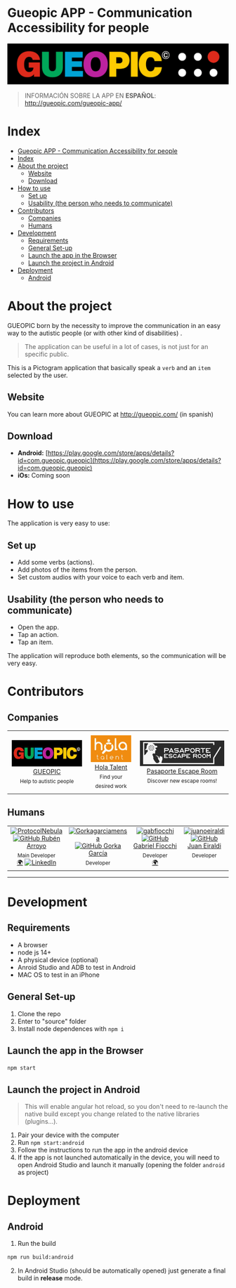 # Gueopic APP - Communication Accessibility for people

![GUEOPIC Logo](readme-assets/header.jpeg)

> INFORMACIÓN SOBRE LA APP EN **ESPAÑOL**: http://gueopic.com/gueopic-app/

# Index

- [Gueopic APP - Communication Accessibility for people](#gueopic-app---communication-accessibility-for-people)
- [Index](#index)
- [About the project](#about-the-project)
  - [Website](#website)
  - [Download](#download)
- [How to use](#how-to-use)
  - [Set up](#set-up)
  - [Usability (the person who needs to communicate)](#usability-the-person-who-needs-to-communicate)
- [Contributors](#contributors)
  - [Companies](#companies)
  - [Humans](#humans)
- [Development](#development)
  - [Requirements](#requirements)
  - [General Set-up](#general-set-up)
  - [Launch the app in the Browser](#launch-the-app-in-the-browser)
  - [Launch the project in Android](#launch-the-project-in-android)
- [Deployment](#deployment)
  - [Android](#android)

# About the project

GUEOPIC born by the necessity to improve the communication in an easy way to the autistic people (or with other kind of disabilities) .

> The application can be useful in a lot of cases, is not just for an specific public.

This is a Pictogram application that basically speak a `verb` and an `item` selected by the user.

## Website

You can learn more about GUEOPIC at http://gueopic.com/ (in spanish)

## Download

- **Android:** [https://play.google.com/store/apps/details?id=com.gueopic.gueopic](https://play.google.com/store/apps/details?id=com.gueopic.gueopic)
- **iOs:** Coming soon

# How to use

The application is very easy to use:

## Set up

- Add some verbs (actions).
- Add photos of the items from the person.
- Set custom audios with your voice to each verb and item.

## Usability (the person who needs to communicate)

- Open the app.
- Tap an action.
- Tap an item.

The application will reproduce both elements, so the communication will be very easy.

# Contributors

## Companies

<!-- markdownlint-disable -->
<table>
  <tr>
    <td style="text-align: center; vertical-align: middle; padding: 10px;">
      <a href="http://gueopic.com/" target="_blank">
        <img src="readme-assets/sponsors/gueopic.jpeg" alt="HolaTalent"><br />
        GUEOPIC <br>
      </a>
      <sub>Help to autistic people</sub>
    </td>
    <td style="text-align: center; vertical-align: middle; padding: 10px;">
      <a href="https://holatalent.com" target="_blank">
        <img src="readme-assets/sponsors/hola_talent.jpg" alt="HolaTalent"><br />
        Hola Talent <br>
      </a>
      <sub>Find your desired work</sub>
    </td>
    <td style="text-align: center; vertical-align: middle; padding: 10px;">
      <a href="https://pasaporteescaperoom.com/" target="_blank">
        <img src="readme-assets/sponsors/pasaporte_escape_room.jpg" alt="PasaporteEscapeRoom"><br />
        Pasaporte Escape Room <br>
      </a>
      <sub>Discover new escape rooms!</sub>
    </td>
  </tr>
</table>


## Humans

<!-- markdownlint-disable -->
<table>
  <tr>
    <td style="text-align: center;" valign="top">
      <a href="https://github.com/ProtocolNebula" target="_blank">
        <img src="https://avatars.githubusercontent.com/u/3286840?v=4" alt="ProtocolNebula" width="100" height="100"><br />
        <img src="https://github.githubassets.com/favicons/favicon.png" alt="GitHub" width="15"> Rubén Arroyo <br>
      </a>
      <sub>Main Developer</sub><br>
      <a href="https://racs.es" target="_blank" title="racs.es">🌍</a>
      <a href="https://www.linkedin.com/in/ruben-arroyo-ceruelo/">
        <img src="https://static-exp1.licdn.com/sc/h/al2o9zrvru7aqj8e1x2rzsrca" alt="LinkedIn" width="15">
      </a>
    </td>
    <td style="text-align: center;" valign="top">
      <a href="https://github.com/Gorkagarciamensa" target="_blank">
        <img src="https://avatars.githubusercontent.com/u/56064972?v=4" alt="Gorkagarciamensa" width="100" height="100"><br />
        <img src="https://github.githubassets.com/favicons/favicon.png" alt="GitHub" width="15"> Gorka García <br>
      </a>
      <sub>Developer</sub><br>
    </td>
    <td style="text-align: center;" valign="top">
      <a href="https://github.com/gabfiocchi" target="_blank">
        <img src="https://avatars.githubusercontent.com/u/9122190?v=4" alt="gabfiocchi" width="100" height="100"><br />
        <img src="https://github.githubassets.com/favicons/favicon.png" alt="GitHub" width="15"> Gabriel Fiocchi <br>
      </a>
      <sub>Developer</sub><br>
      <a href="https://gabfiocchi.com" target="_blank" title="gabfiocchi.com">🌍</a> 
    </td>
    <td style="text-align: center;" valign="top">
      <a href="https://github.com/juanoeiraldi" target="_blank">
        <img src="https://avatars.githubusercontent.com/u/72230349?v=4" alt="juanoeiraldi" width="100" height="100"><br />
        <img src="https://github.githubassets.com/favicons/favicon.png" alt="GitHub" width="15"> Juan Eiraldi <br>
      </a>
      <sub>Developer</sub><br>
    </td>
  </tr>
</table>
<!-- markdownlint-restore -->



<!--
<a href="https://github.com/gueopic/app/graphs/contributors">
  <img src="https://contrib.rocks/image?repo=gueopic/app" />
</a>

Made with [contrib.rocks](https://contrib.rocks). -->

---

# Development

## Requirements

- A browser
- node js 14+
- A physical device (optional)
- Anroid Studio and ADB to test in Android
- MAC OS to test in an iPhone

## General Set-up

1. Clone the repo
2. Enter to "source" folder
3. Install node dependences with `npm i`

## Launch the app in the Browser

```bash
npm start
```

## Launch the project in Android

> This will enable angular hot reload, so you don't need to re-launch the native build except you change related to the native libraries (plugins...).

1. Pair your device with the computer
2. Run `npm start:android`
3. Follow the instructions to run the app in the android device
4. If the app is not launched automatically in the device, you will need to open Android Studio and launch it manually (opening the folder `android` as project)

# Deployment

## Android

1. Run the build

```bash
npm run build:android
```

2. In Android Studio (should be automatically opened) just generate a final build in **release** mode.
